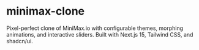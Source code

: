 # minimax-clone
Pixel-perfect clone of MiniMax.io with configurable themes, morphing animations, and interactive sliders. Built with Next.js 15, Tailwind CSS, and shadcn/ui.
